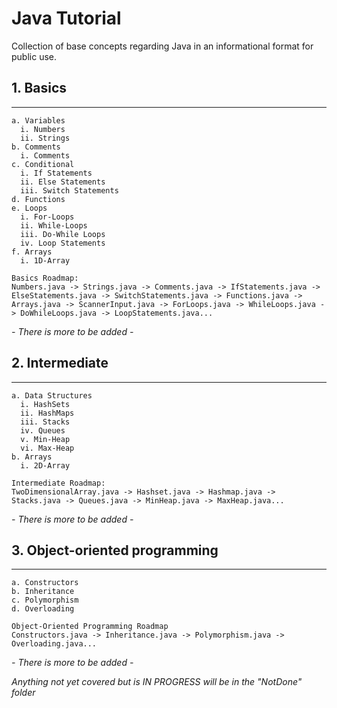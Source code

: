 # Java Tutorial

Collection of base concepts regarding Java in an informational format for public use.

  ## 1. Basics
  ---
    a. Variables
      i. Numbers
      ii. Strings
    b. Comments 
      i. Comments
    c. Conditional
      i. If Statements
      ii. Else Statements
      iii. Switch Statements
    d. Functions
    e. Loops
      i. For-Loops
      ii. While-Loops
      iii. Do-While Loops
      iv. Loop Statements
    f. Arrays
      i. 1D-Array

    Basics Roadmap:
    Numbers.java -> Strings.java -> Comments.java -> IfStatements.java -> ElseStatements.java -> SwitchStatements.java -> Functions.java -> Arrays.java -> ScannerInput.java -> ForLoops.java -> WhileLoops.java -> DoWhileLoops.java -> LoopStatements.java...

  *- There is more to be added -*
  
  ## 2. Intermediate
  ---
    a. Data Structures
      i. HashSets
      ii. HashMaps
      iii. Stacks
      iv. Queues
      v. Min-Heap
      vi. Max-Heap
    b. Arrays
      i. 2D-Array
    
    Intermediate Roadmap:
    TwoDimensionalArray.java -> Hashset.java -> Hashmap.java -> Stacks.java -> Queues.java -> MinHeap.java -> MaxHeap.java...
    
  *- There is more to be added -*

  ## 3. Object-oriented programming
  ---
    a. Constructors
    b. Inheritance
    c. Polymorphism
    d. Overloading
    
    Object-Oriented Programming Roadmap
    Constructors.java -> Inheritance.java -> Polymorphism.java -> Overloading.java...

  *- There is more to be added -*
  

*Anything not yet covered but is IN PROGRESS will be in the "NotDone" folder*
